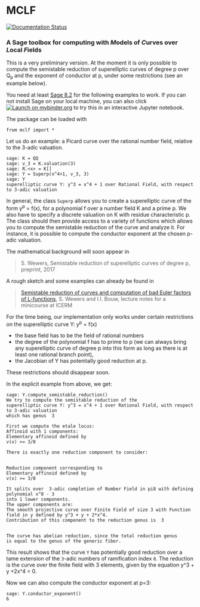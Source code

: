 # MCLF

[![Documentation Status](https://readthedocs.org/projects/mclf/badge/)](http://mclf.readthedocs.io/?badge=latest)

### A Sage toolbox for computing with *M*odels of *C*urves over *L*ocal *F*ields

This is a very preliminary version. At the moment it is only possible to compute
the semistable reduction of superelliptic curves of degree p over Q<sub>p</sub> and the
exponent of conductor at p, under some restrictions (see an example below).

You need at least [Sage 8.2](http://www.sagemath.org/) for the following examples to work. If you can not install Sage on your local machine, you can also click [![Launch on mybinder.org](https://camo.githubusercontent.com/d57df63fab21897847014ebaec3e7f5f48951ad2/68747470733a2f2f626574612e6d7962696e6465722e6f72672f62616467652e737667)](https://mybinder.org/v2/gh/mclf/MCLF/master?filepath=example.ipynb) to try this in an interactive Jupyter notebook.

The package can be loaded with
```
from mclf import *
```

Let us do an example: a Picard curve over the rational number field, relative to the 3-adic valuation.      
```
sage: K = QQ
sage: v_3 = K.valuation(3)
sage: R.<x> = K[]
sage: Y = Superp(x^4+1, v_3, 3)
sage: Y
superelliptic curve Y: y^3 = x^4 + 1 over Rational Field, with respect to 3-adic valuation
```
In general, the class `Superp` allows you to create a superelliptic curve of the form y<sup>p</sup> = f(x),
for a polynomial f over a number field K and a prime p. We also have to specify a discrete valuation on K with
residue characteristic p. The class should then provide access to  a variety of functions which allows you to compute
the semistable reduction of the curve and analyze it. For instance, it is possible to compute the
conductor exponent at the chosen p-adic valuation.

The mathematical background will soon appear in

 > S. Wewers, Semistable reduction of superelliptic curves of degree p, preprint, 2017

A rough sketch and some examples can already be found in

 > [Semistable reduction of curves and computation of bad Euler factors of L-functions](http://www.uni-ulm.de/fileadmin/website_uni_ulm/mawi.inst.100/mitarbeiter/wewers/course_notes.pdf),
 > S. Wewers and I.I. Bouw, lecture notes for a minicourse at ICERM

For the time being, our implementation only works under certain restrictions on the
superelliptic curve Y: y<sup>p</sup> = f(x)

- the base field has to be the field of rational numbers
- the degree of the polynomial f has to prime to p (we can always bring any superelliptic curve
  of degree p into this form as long as there is at least one rational branch point),
- the Jacobian of Y has potentially good reduction at p.   

These restrictions should disappear soon.

In the explicit example from above, we get:
```
sage: Y.compute_semistable_reduction()
We try to compute the semistable reduction of the
superelliptic curve Y: y^3 = x^4 + 1 over Rational Field, with respect to 3-adic valuation
which has genus  3

First we compute the etale locus:
Affinoid with 1 components:
Elementary affinoid defined by
v(x) >= 3/8

There is exactly one reduction component to consider:


Reduction component corresponding to
Elementary affinoid defined by
v(x) >= 3/8

It splits over  3-adic completion of Number Field in pi8 with defining polynomial x^8 - 3
into 1 lower components.
The upper components are:
The smooth projective curve over Finite Field of size 3 with Function field in y defined by y^3 + y + 2*x^4.
Contribution of this component to the reduction genus is  3


The curve has abelian reduction, since the total reduction genus
is equal to the genus of the generic fiber.
```
This result shows that the curve `Y` has potentially good reduction over a tame extension of the `3`-adic numbers of ramification index `8`. The reduction is the
curve over the finite field with 3 elements, given by the equation y^3 + y +2x^4 = 0.

Now we can also compute
the conductor exponent at p=3:
```
sage: Y.conductor_exponent()
6
```
